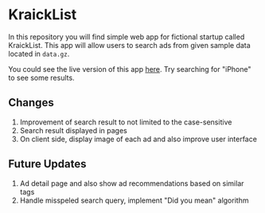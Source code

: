 # KraickList

In this repository you will find simple web app for fictional startup called KraickList. This app will allow users to search ads from given sample data located in `data.gz`.

You could see the live version of this app [here](https://kraick-list.herokuapp.com/). Try searching for "iPhone" to see some results.

## Changes

1. Improvement of search result to not limited to the case-sensitive
2. Search result displayed in pages
3. On client side, display image of each ad and also improve user interface

## Future Updates

1. Ad detail page and also show ad recommendations based on similar tags
2. Handle misspeled search query, implement "Did you mean" algorithm
<!-- 3. Speed up the search process by utilizing third-party libraries such as elasticsearch & redis -->
